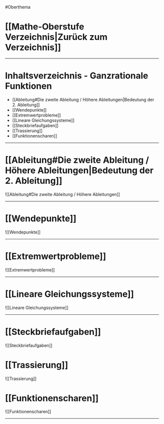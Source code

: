 #Oberthema 

# [[Mathe-Oberstufe Verzeichnis|Zurück zum Verzeichnis]]

___
# Inhaltsverzeichnis - Ganzrationale Funktionen

- [[Ableitung#Die zweite Ableitung / Höhere Ableitungen|Bedeutung der 2. Ableitung]]
- [[Wendepunkte]]
- [[Extremwertprobleme]]
- [[Lineare Gleichungssysteme]]
- [[Steckbriefaufgaben]]
- [[Trassierung]]
- [[Funktionenscharen]]

___
# [[Ableitung#Die zweite Ableitung / Höhere Ableitungen|Bedeutung der 2. Ableitung]]

![[Ableitung#Die zweite Ableitung / Höhere Ableitungen]]

___
# [[Wendepunkte]]

![[Wendepunkte]]

___
# [[Extremwertprobleme]]

![[Extremwertprobleme]]
___
# [[Lineare Gleichungssysteme]]

![[Lineare Gleichungssysteme]]
___
# [[Steckbriefaufgaben]]

![[Steckbriefaufgaben]]


# [[Trassierung]]

![[Trassierung]]


# [[Funktionenscharen]]

![[Funktionenscharen]]

___